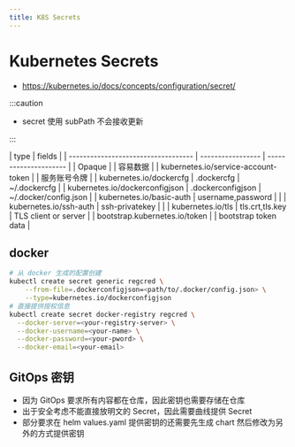 ```yaml
---
title: K8S Secrets
---
```


# Kubernetes Secrets

- https://kubernetes.io/docs/concepts/configuration/secret/

:::caution

- secret 使用 subPath 不会接收更新

:::

| type                                | fields            |
| ----------------------------------- | ----------------- | --------------------- |
| Opaque                              |                   | 容易数据              |
| kubernetes.io/service-account-token |                   | 服务账号令牌          |
| kubernetes.io/dockercfg             | .dockercfg        | ~/.dockercfg          |
| kubernetes.io/dockerconfigjson      | .dockerconfigjson | ~/.docker/config.json |
| kubernetes.io/basic-auth            | username,password |                       |
| kubernetes.io/ssh-auth              | ssh-privatekey    |                       |
| kubernetes.io/tls                   | tls.crt,tls.key   | TLS client or server  |
| bootstrap.kubernetes.io/token       |                   | bootstrap token data  |

## docker

```bash
# 从 docker 生成的配置创建
kubectl create secret generic regcred \
    --from-file=.dockerconfigjson=<path/to/.docker/config.json> \
    --type=kubernetes.io/dockerconfigjson
# 直接提供授权信息
kubectl create secret docker-registry regcred \
  --docker-server=<your-registry-server> \
  --docker-username=<your-name> \
  --docker-password=<your-pword> \
  --docker-email=<your-email>
```

## GitOps 密钥

- 因为 GitOps 要求所有内容都在仓库，因此密钥也需要存储在仓库
- 出于安全考虑不能直接放明文的 Secret，因此需要曲线提供 Secret
- 部分要求在 helm values.yaml 提供密钥的还需要先生成 chart 然后修改为另外的方式提供密钥

